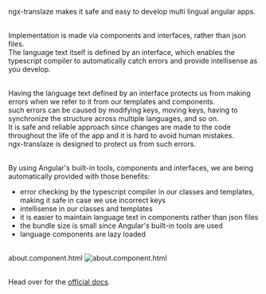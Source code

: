 ngx-translaze makes it safe and easy to develop multi lingual angular apps.<br/><br/>

Implementation is made via components and interfaces, rather than json files.<br/>
The language text itself is defined by an interface, which enables the typescript compiler to automatically
catch errors and provide intellisense as you develop.<br/><br/>

Having the language text defined by an interface protects us from making errors when we refer to it from our templates
and components.<br/>
such errors can be caused by modifying keys, moving keys, having to synchronize the
structure across multiple languages, and so on.<br/>
It is safe and reliable approach since changes are made to the code throughout the life of the app and it is hard
to avoid human mistakes.<br/>
ngx-translaze is designed to protect us from such errors.
<br/><br/>

By using Angular's built-in tools, components and interfaces, we are being automatically provided with those benefits:
* error checking by the typescript compiler in our classes and templates, making it safe in case we use incorrect keys
* intellisense in our classes and templates
* it is easier to maintain language text in components rather than json files
* the bundle size is small since Angular's built-in tools are used
* language components are lazy loaded
<br/><br/>

about.component.html
![about.component.html](assets/images/intellisense-animated.gif)
<br/><br/>


Head over for the [official docs](https://zohar1000.github.io/ngx-translaze).
